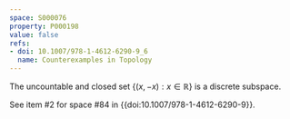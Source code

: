 ```yaml
---
space: S000076
property: P000198
value: false
refs:
- doi: 10.1007/978-1-4612-6290-9_6
  name: Counterexamples in Topology
---
```


The uncountable and closed set $\{(x,-x):x\in\mathbb R\}$ is a discrete subspace.

See item #2 for space #84 in {{doi:10.1007/978-1-4612-6290-9}}.